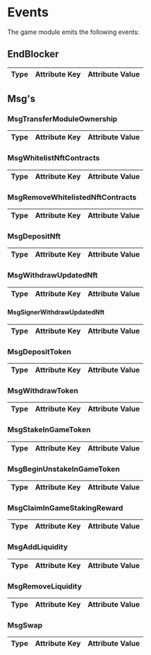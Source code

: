 <!--
order: 4
-->

# Events

The game module emits the following events:

## EndBlocker

| Type | Attribute Key | Attribute Value |
| ---- | ------------- | --------------- |

## Msg's

### MsgTransferModuleOwnership

| Type | Attribute Key | Attribute Value |
| ---- | ------------- | --------------- |

### MsgWhitelistNftContracts

| Type | Attribute Key | Attribute Value |
| ---- | ------------- | --------------- |

### MsgRemoveWhitelistedNftContracts

| Type | Attribute Key | Attribute Value |
| ---- | ------------- | --------------- |

### MsgDepositNft

| Type | Attribute Key | Attribute Value |
| ---- | ------------- | --------------- |

### MsgWithdrawUpdatedNft

| Type | Attribute Key | Attribute Value |
| ---- | ------------- | --------------- |

#### MsgSignerWithdrawUpdatedNft

| Type | Attribute Key | Attribute Value |
| ---- | ------------- | --------------- |

### MsgDepositToken

| Type | Attribute Key | Attribute Value |
| ---- | ------------- | --------------- |

### MsgWithdrawToken

| Type | Attribute Key | Attribute Value |
| ---- | ------------- | --------------- |

### MsgStakeInGameToken

| Type | Attribute Key | Attribute Value |
| ---- | ------------- | --------------- |

### MsgBeginUnstakeInGameToken

| Type | Attribute Key | Attribute Value |
| ---- | ------------- | --------------- |

### MsgClaimInGameStakingReward

| Type | Attribute Key | Attribute Value |
| ---- | ------------- | --------------- |

### MsgAddLiquidity

| Type | Attribute Key | Attribute Value |
| ---- | ------------- | --------------- |

### MsgRemoveLiquidity

| Type | Attribute Key | Attribute Value |
| ---- | ------------- | --------------- |

### MsgSwap

| Type | Attribute Key | Attribute Value |
| ---- | ------------- | --------------- |
